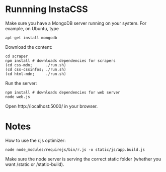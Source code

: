 # Runnning InstaCSS

Make sure you have a MongoDB server running on your system. For example, on Ubuntu, type

    apt-get install mongodb

Download the content:

    cd scraper
    npm install # downloads dependencies for scrapers
    (cd css-mdn;      ./run.sh)
    (cd css-cssinfos; ./run.sh)
    (cd html-mdn;     ./run.sh)

Run the server:

    npm install # downloads dependencies for web server
    node web.js

Open http://localhost:5000/ in your browser.

# Notes

How to use the r.js optimizer:

    node node_modules/requirejs/bin/r.js -o static/js/app.build.js

Make sure the node server is serving the correct static folder
(whether you want /static or /static-build).
